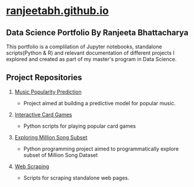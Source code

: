 # [ranjeetabh.github.io](https://ranjeetabh.github.io)

## Data Science Portfolio By Ranjeeta Bhattacharya

This portfolio is a complilation of Jupyter notebooks, standalone scripts(Python & R) and relevant documentation of different projects I explored and created as part of my master's program in Data Science.

## Project Repositories

1) [Music Popularity Prediction](https://github.com/ranjeetabh/Hit_Song_Science_-Music_Popularity_Prediction-) 

   - Project aimed at building a predictive model for popular music.

2) [Interactive Card Games](https://github.com/ranjeetabh/Card-Games)

   - Python scripts for playing popular card games

3) [Exploring Million Song Subset](https://github.com/ranjeetabh/Explore_Million_Song_Subset)

   - Python programming project aimed to programmatically explore subset of Million Song Dataset

4) [Web Scraping](https://github.com/ranjeetabh/Web-Scraping)

   - Scripts for scraping standalone web pages.
